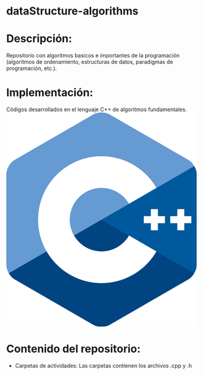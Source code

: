 # dataStructure-algorithms

# Descripción:
Repositorio con algoritmos basicos e importantes de la programación (algoritmos de ordenamiento, estructuras de datos, paradigmas de programación, etc.).


# Implementación:
Códigos desarrollados en el lenguaje C++ de algoritmos fundamentales. 
![](C++_logo.png)

# Contenido del repositorio:
* Carpetas de actividades:
Las carpetas contienen los archivos .cpp y .h

